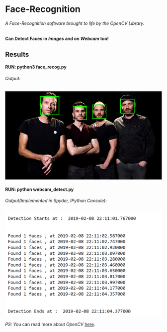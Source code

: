 # Face-Recognition 
 
###### A Face-Recognition software brought to life by the *OpenCV* Library. 

#### Can Detect Faces in *Images* and on *Webcam* too!

## Results

#### RUN: python3  face_recog.py
 
###### Output:

![](https://github.com/Ojaswy/Face-Recognition/blob/master/images/recog.png)

#### RUN: python webcam_detect.py
###### Output(Implemented in Spyder, IPython Console):

![](https://github.com/Ojaswy/Face-Recognition/blob/master/images/webcam.PNG?raw=true) 


*PS:* You can read more about *OpenCV* [here](https://opencv.org/).


 
 

